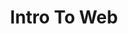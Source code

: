 ---
credit:
- Perditor
featured: false
recording: ''
slides: intro_to_web.pdf
tags:
- Explained how clients and servers communicate via HTTP.
- Warned about the the ethical and legal concerns of knowing how to hack websites.
- Introduced Google Gruyere and OverTheWire's Natas wargames.
time_close: ''
time_start: 2018-10-19T01:00:00.000000Z
title: Intro To Web
week_number: 1
---